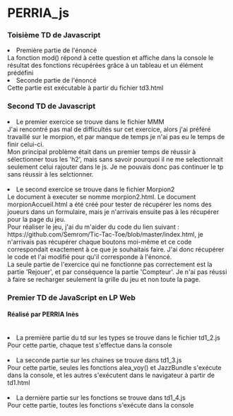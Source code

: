 # PERRIA_js
<h3> Toisième TD de Javascript </h3>
<li> Première partie de l'énoncé <br>
  La fonction mod() répond à cette question et affiche dans la console le résultat des fonctions récupérées grâce à un tableau et un élément prédéfini </li>
 
<li> Seconde partie de l'énoncé <br>
 Cette partie est exécutable à partir du fichier td3.html </li>
 
<h3>Second TD de Javascript</h3>

<li> Le premier exercice se trouve dans le fichier MMM <br>
  J'ai rencontré pas mal de difficultés sur cet exercice, alors j'ai préféré travaillé sur le morpion, et par manque de temps je n'ai pas eu le temps de finir celui-ci. <br>
  Mon principal problème était dans un premier temps de réussir à sélectionner tous les 'h2', mais sans savoir pourquoi il ne me selectionnait seulement celui rajouter dans le js. Je ne pouvais donc pas continuer le tp sans réussir à les selctionner. </li><br>
  
  <li> Le second exercice se trouve dans le fichier Morpion2 <br>
  Le document à executer se nomme morpion2.html. Le document morpionAccueil.html a été créé pour tester de récupérer les noms des joueurs dans un formulaire, mais je n'arrivais ensuite pas à les récupérer pour la page du jeu. <br>
  Pour réaliser le jeu, j'ai du m'aider du code du lien suivant : https://github.com/Semrom/Tic-Tac-Toe/blob/master/index.html, je n'arrivais pas récupérer chaque boutons moi-même et ce code correspondait exactement à ce que je souhaitais faire. J'ai donc récupérer le code et l'ai modifié pour qu'il corresponde à l'énoncé. <br>
  La seule partie de l'exercice qui ne fonctionne pas correctement est la partie 'Rejouer', et par conséquence la partie 'Compteur'. Je n'ai pas réussi à faire se recharger seulement la grille du jeu et non toute la page. </li>
  
<h3>Premier TD de JavaScript en LP Web</h3>
<h4>Réalisé par PERRIA Inès</h4><br>

<li> La première partie du td sur les types se trouve dans le fichier td1_2.js 
<br>  Pour cette partie, chaque test s'effectue dans la console </li><br>
  
<li>La seconde partie sur les chaines se trouve dans td1_3.js
<br>   Pour cette partie, seules les fonctions alea_voy() et JazzBundle s'exécute dans la console, et les autres s'exécutent dans le navigateur à partir de td1.html </li><br>
   
<li>La dernière partie sur les fonctions se trouve dans td1_4.js
<br>    Pour cette partie, toutes les fonctions s'exécute dans la console </li>

